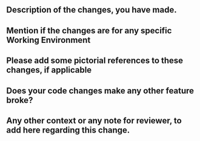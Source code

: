 ## Description of the changes, you have made.
<!-- Mention the issue number it fixes.
For example: closes #21 -->

## Mention if the changes are for any specific Working Environment 
<!-- (e.g. operating system, browser, device, N/A)  -->

## Please add some pictorial references to these changes, if applicable 
<!-- (Drag & Drop your ss here) -->

## Does your code changes make any other feature broke? 
<!-- (If Yes, State reason) -->

## Any other context or any note for reviewer, to add here regarding this change.
<!-- content goes here -->

<!-- You can also join our [Discord community](https://discord.gg/druweDMn3s) -->
<!-- Feel free to check out other cool repositories of the Design and Code Community [here](https://github.com/Design-and-Code) -->
